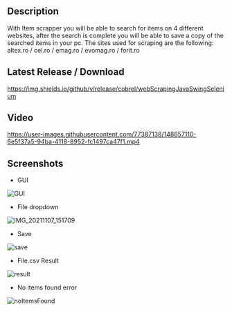 Description
-

With Item scrapper you will be able to search for items on 4 different websites, after the search is complete you will be able to save a copy of the searched items in your pc.
The sites used for scraping are the following: altex.ro / cel.ro / emag.ro / evomag.ro / forit.ro

Latest Release / Download
-

https://img.shields.io/github/v/release/cobrel/webScrapingJavaSwingSelenium


Video
-

https://user-images.githubusercontent.com/77387138/148657110-6e5f37a5-94ba-4118-8952-fc1497ca47f1.mp4

Screenshots
-

- GUI

![GUI](https://user-images.githubusercontent.com/77387138/140647588-d38aa3ba-1ce4-42d8-b414-59823e0d21c0.JPG)

- File dropdown

![IMG_20211107_151709](https://user-images.githubusercontent.com/77387138/140647608-4ba89ecd-e375-45e6-a888-77c082afd9db.jpg)

- Save

![save](https://user-images.githubusercontent.com/77387138/140647618-c3f0f4af-d1e4-4c4f-910b-32e99d51cfc9.JPG)

- File.csv Result

![result](https://user-images.githubusercontent.com/77387138/140647666-b210d6ef-94c1-498e-b76b-bd924611cd0d.JPG)

- No items found error

![noItemsFound](https://user-images.githubusercontent.com/77387138/140658948-f2aa0397-ee80-4d95-b232-60ac4eca995c.png)
